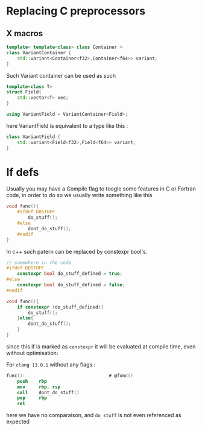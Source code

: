 # Replacing C preprocessors

## X macros

```c++
template< template<class> class Container >
class VariantContainer {
    std::variant<Container<f32>,Container<f64>> variant;
}
```

Such Variant container can be used as such 

```c++
template<class T>
struct Field{
    std::vector<T> vec;
}

using VariantField = VariantContainer<Field>;
```

here VariantField is equivalent to a type like this : 

```c++
class VariantField {
    std::variant<Field<f32>,Field<f64>> variant;
}
```

# If defs

Usually you may have a Compile flag to toogle some features in C or Fortran code, in order to do so we usually write something like this

```c++
void func(){
    #ifdef DOSTUFF
        do_stuff();
    #else
        dont_do_stuff();
    #endif
}
```

In c++ such patern can be replaced by constexpr bool's.

```c++
// somewhere in the code
#ifdef DOSTUFF
    constexpr bool do_stuff_defined = true;
#else
    constexpr bool do_stuff_defined = false;
#endif

void func(){
    if constexpr (do_stuff_defined){
        do_stuff();
    }else{
        dont_do_stuff();
    }
}
```

since this if is marked as `constexpr` it will be evaluated at compile time, even without optimisation: 

For `clang 13.0.1` without any flags : 

```nasm
func():                               # @func()
    push    rbp
    mov     rbp, rsp
    call    dont_do_stuff()
    pop     rbp
    ret
```

here we have no comparaison, and `do_stuff` is not even referenced as expected